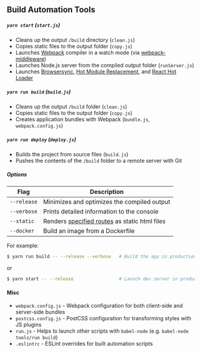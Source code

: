 ## Build Automation Tools

##### `yarn start` (`start.js`)

* Cleans up the output `/build` directory (`clean.js`)
* Copies static files to the output folder (`copy.js`)
* Launches [Webpack](https://webpack.github.io/) compiler in a watch mode (via [webpack-middleware](https://github.com/kriasoft/webpack-middleware))
* Launches Node.js server from the compiled output folder (`runServer.js`)
* Launches [Browsersync](https://browsersync.io/),
  [Hot Module Replacement](https://webpack.github.io/docs/hot-module-replacement), and
  [React Hot Loader](https://github.com/gaearon/react-hot-loader)

##### `yarn run build` (`build.js`)

* Cleans up the output `/build` folder (`clean.js`)
* Copies static files to the output folder (`copy.js`)
* Creates application bundles with Webpack (`bundle.js`, `webpack.config.js`)

##### `yarn run deploy` (`deploy.js`)

* Builds the project from source files (`build.js`)
* Pushes the contents of the `/build` folder to a remote server with Git

##### Options

Flag        | Description
----------- | --------------------------------------------------
`--release` | Minimizes and optimizes the compiled output
`--verbose` | Prints detailed information to the console
`--static`  | Renders [specified routes](./render.js#L15) as static html files
`--docker`  | Build an image from a Dockerfile

For example:

```sh
$ yarn run build -- --release --verbose   # Build the app in production mode
```

or

```sh
$ yarn start -- --release                 # Launch dev server in production mode
```

#### Misc

* `webpack.config.js` - Webpack configuration for both client-side and server-side bundles
* `postcss.config.js` - PostCSS configuration for transforming styles with JS plugins
* `run.js` - Helps to launch other scripts with `babel-node` (e.g. `babel-node tools/run build`)
* `.eslintrc` - ESLint overrides for built automation scripts
